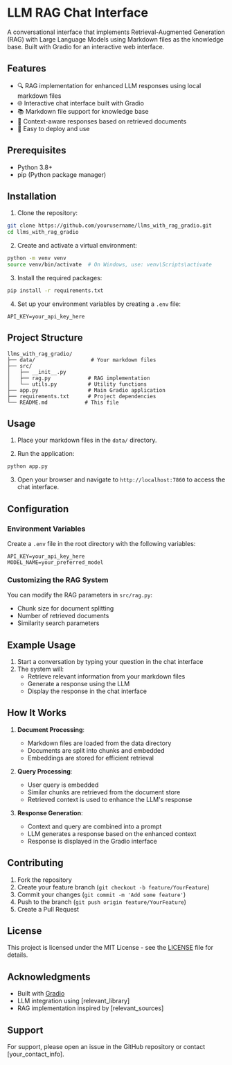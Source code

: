 # LLM RAG Chat Interface

A conversational interface that implements Retrieval-Augmented Generation (RAG) with Large Language Models using Markdown files as the knowledge base. Built with Gradio for an interactive web interface.

## Features

- 🔍 RAG implementation for enhanced LLM responses using local markdown files
- 🌐 Interactive chat interface built with Gradio
- 📚 Markdown file support for knowledge base
- 💾 Context-aware responses based on retrieved documents
- 🚀 Easy to deploy and use

## Prerequisites

- Python 3.8+
- pip (Python package manager)

## Installation

1. Clone the repository:
```bash
git clone https://github.com/yourusername/llms_with_rag_gradio.git
cd llms_with_rag_gradio
```

2. Create and activate a virtual environment:
```bash
python -m venv venv
source venv/bin/activate  # On Windows, use: venv\Scripts\activate
```

3. Install the required packages:
```bash
pip install -r requirements.txt
```

4. Set up your environment variables by creating a `.env` file:
```env
API_KEY=your_api_key_here
```

## Project Structure

```
llms_with_rag_gradio/
├── data/                  # Your markdown files
├── src/
│   ├── __init__.py
│   ├── rag.py            # RAG implementation
│   └── utils.py          # Utility functions
├── app.py                # Main Gradio application
├── requirements.txt      # Project dependencies
└── README.md            # This file
```

## Usage

1. Place your markdown files in the `data/` directory.

2. Run the application:
```bash
python app.py
```

3. Open your browser and navigate to `http://localhost:7860` to access the chat interface.

## Configuration

### Environment Variables

Create a `.env` file in the root directory with the following variables:

```env
API_KEY=your_api_key_here
MODEL_NAME=your_preferred_model
```

### Customizing the RAG System

You can modify the RAG parameters in `src/rag.py`:

- Chunk size for document splitting
- Number of retrieved documents
- Similarity search parameters

## Example Usage

1. Start a conversation by typing your question in the chat interface
2. The system will:
   - Retrieve relevant information from your markdown files
   - Generate a response using the LLM
   - Display the response in the chat interface

## How It Works

1. **Document Processing**:
   - Markdown files are loaded from the data directory
   - Documents are split into chunks and embedded
   - Embeddings are stored for efficient retrieval

2. **Query Processing**:
   - User query is embedded
   - Similar chunks are retrieved from the document store
   - Retrieved context is used to enhance the LLM's response

3. **Response Generation**:
   - Context and query are combined into a prompt
   - LLM generates a response based on the enhanced context
   - Response is displayed in the Gradio interface

## Contributing

1. Fork the repository
2. Create your feature branch (`git checkout -b feature/YourFeature`)
3. Commit your changes (`git commit -m 'Add some feature'`)
4. Push to the branch (`git push origin feature/YourFeature`)
5. Create a Pull Request

## License

This project is licensed under the MIT License - see the [LICENSE](LICENSE) file for details.

## Acknowledgments

- Built with [Gradio](https://gradio.app/)
- LLM integration using [relevant_library]
- RAG implementation inspired by [relevant_sources]

## Support

For support, please open an issue in the GitHub repository or contact [your_contact_info].
